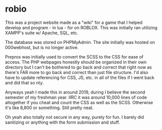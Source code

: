 # robio
This was a project website made as a "wiki" for a game that I helped develop and program - in lua - for on ROBLOX.
This was initially ran utilizing XAMPP's suite w/ Apache, SQL, etc.

The database was stored on PHPMyAdmin. The site initially was hosted on 000webhost, but is no longer active.

Prepros was initially used to convert the SCSS to the CSS for ease of access. 
The PHP webpages honestly should be organized in their own directory but I can't be bothered to go back and 
correct that right now as there's FAR more to go back and correct than just file structure. I'd also have to update
referencing for CSS, JS, etc. in all of the files if I went back and did that so nty.

Anyways yeah I made this in around 2019, during I believe the second semester of my freshman year. IIRC it was around
10,000 lines of code altogether if you cheat and count the CSS as well as the SCSS. Otherwise it's like 8,800 or something.
Still pretty neat.


Oh yeah also totally not secure in any way, purely for fun. I barely did sanitizing or anything with the form submission and stuff.
